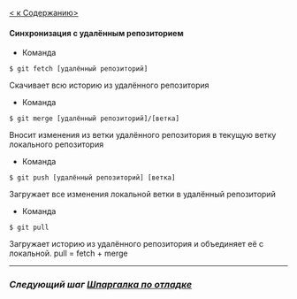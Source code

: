 [< к Cодержанию>](./readme.md)

#### Синхронизация с удалённым репозиторием

+ Команда 
```
$ git fetch [удалённый репозиторий]
```
Скачивает всю историю из удалённого репозитория
+ Команда 
```
$ git merge [удалённый репозиторий]/[ветка]
```
Вносит изменения из ветки удалённого репозитория в текущую ветку локального репозитория
+ Команда 
```
$ git push [удалённый репозиторий] [ветка]
```
Загружает все изменения локальной ветки в удалённый репозиторий

+ Команда 
```
$ git pull
```
Загружает историю из удалённого репозитория и объединяет её с локальной. pull = fetch + merge

***

### ***Следующий шаг [Шпаргалка по отладке](./list.md)***